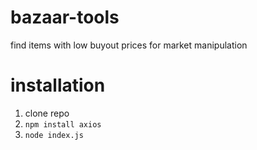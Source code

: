 # bazaar-tools

find items with low buyout prices for market manipulation

# installation

1. clone repo
2. `npm install axios`
3. `node index.js`
